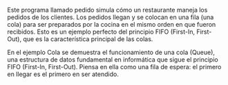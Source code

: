 Este programa llamado pedido simula cómo un restaurante maneja los pedidos de los clientes.
Los pedidos llegan y se colocan en una fila (una cola) para ser preparados
por la cocina en el mismo orden en que fueron recibidos. Esto es un ejemplo
perfecto del principio FIFO (First-In, First-Out), que es la característica
principal de las colas.

En el ejemplo Cola se demuestra el funcionamiento de una cola (Queue), una estructura
de datos fundamental en informática que sigue el principio FIFO (First-In, First-Out).
Piensa en ella como una fila de espera: el primero en llegar es el primero en ser atendido.
